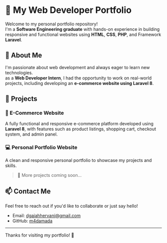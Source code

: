 # 💼 My Web Developer Portfolio

Welcome to my personal portfolio repository!  
I'm a **Software Engineering graduate** with hands-on experience in building responsive and functional websites using **HTML**, **CSS**, **PHP**, and Framework **Laravel**.

## 🧠 About Me

I'm passionate about web development and always eager to learn new technologies.  
as a **Web Developer Intern**, I had the opportunity to work on real-world projects, including developing an **e-commerce website using Laravel 8**.

## 📂 Projects

### 🛒 E-Commerce Website
A fully functional and responsive e-commerce platform developed using **Laravel 8**, with features such as product listings, shopping cart, checkout system, and admin panel.

### 💻 Personal Portfolio Website
A clean and responsive personal portfolio to showcase my projects and skills.

> 🚧 More projects coming soon...

## 📫 Contact Me

Feel free to reach out if you'd like to collaborate or just say hello!

- Email: dgajahhervani@gmail.com    
- GitHub: [m4damada](https://github.com/m4damada)

---

Thanks for visiting my portfolio! 🌟
